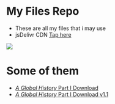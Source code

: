 # My Files Repo
- These are all my files that i may use
- jsDelivr CDN [Tap here](https://cdn.jsdelivr.net/gh/imjisen/myfiles@master/)

![](https://data.jsdelivr.com/v1/package/gh/imjisen/myfiles/badge)

# Some of them
- [_A Global History_ Part Ⅰ Download](https://moecloud.cn/api/v3/source/B6fnAYaPku0na1yxSj7hGvPwM0pPhatRsOdvzdPLPPE=:0/654316/A_GLOBAL_HISTORY_13.pdf)
- [_A Global History_ Part Ⅰ Download v1.1](https://moecloud.cn/api/v3/source/H1ixHGRzHsrPhucXxo5_WVoyRiD88D3yXu6uKHw2QxM=:0/680887/A_GLOBAL_HISTORY.pdf)


